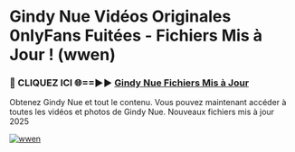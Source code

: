 # Gindy Nue Vidéos Originales 0nlyFans Fuitées - Fichiers Mis à Jour ! (wwen)

<h3>🔴 CLIQUEZ ICI 🌐==►► <a href="https://tinyurl.com/2pmr4ezf" rel="nofollow">Gindy Nue Fichiers Mis à Jour</a></h3>

Obtenez Gindy Nue et tout le contenu. Vous pouvez maintenant accéder à toutes les vidéos et photos de Gindy Nue. Nouveaux fichiers mis à jour 2025

[![wwen](https://i.imgur.com/6SNvagu.gif)](https://tinyurl.com/2pmr4ezf)
